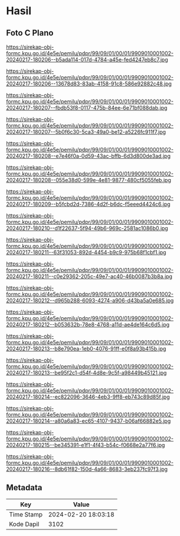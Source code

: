# Hasil

## Foto C Plano

https://sirekap-obj-formc.kpu.go.id/4e5e/pemilu/pdpr/99/09/01/00/01/9909010001002-20240217-180206--b5ada114-017d-4784-a45e-fed4247eb8c7.jpg

https://sirekap-obj-formc.kpu.go.id/4e5e/pemilu/pdpr/99/09/01/00/01/9909010001002-20240217-180206--13678d83-83ab-4158-91c8-586e92882c48.jpg

https://sirekap-obj-formc.kpu.go.id/4e5e/pemilu/pdpr/99/09/01/00/01/9909010001002-20240217-180207--fbdb53f8-0117-475b-84ee-6e71bf088dab.jpg

https://sirekap-obj-formc.kpu.go.id/4e5e/pemilu/pdpr/99/09/01/00/01/9909010001002-20240217-180207--5b0f6c30-5ca3-49a0-be12-a5226fc911f7.jpg

https://sirekap-obj-formc.kpu.go.id/4e5e/pemilu/pdpr/99/09/01/00/01/9909010001002-20240217-180208--e7e46f0a-0d59-43ac-bffb-6d3d800de3ad.jpg

https://sirekap-obj-formc.kpu.go.id/4e5e/pemilu/pdpr/99/09/01/00/01/9909010001002-20240217-180208--055e38d0-599e-4e81-9877-480cf5055feb.jpg

https://sirekap-obj-formc.kpu.go.id/4e5e/pemilu/pdpr/99/09/01/00/01/9909010001002-20240217-180209--b5fcbd2d-7386-4d2f-b6dc-f5eeed4424c6.jpg

https://sirekap-obj-formc.kpu.go.id/4e5e/pemilu/pdpr/99/09/01/00/01/9909010001002-20240217-180210--d1f22637-5f94-49b6-969c-2581ac1086b0.jpg

https://sirekap-obj-formc.kpu.go.id/4e5e/pemilu/pdpr/99/09/01/00/01/9909010001002-20240217-180211--63f31053-892d-4454-b9c9-975b68f1cbf1.jpg

https://sirekap-obj-formc.kpu.go.id/4e5e/pemilu/pdpr/99/09/01/00/01/9909010001002-20240217-180211--c0e29362-205c-49e7-ac40-46b0087b3b8a.jpg

https://sirekap-obj-formc.kpu.go.id/4e5e/pemilu/pdpr/99/09/01/00/01/9909010001002-20240217-180212--d965b288-6093-4274-a906-d43ba5a0e685.jpg

https://sirekap-obj-formc.kpu.go.id/4e5e/pemilu/pdpr/99/09/01/00/01/9909010001002-20240217-180212--b053632b-78e8-4768-a11d-ae4de164c6d5.jpg

https://sirekap-obj-formc.kpu.go.id/4e5e/pemilu/pdpr/99/09/01/00/01/9909010001002-20240217-180213--b8e790ea-1eb0-4076-91ff-e0f8a93b415b.jpg

https://sirekap-obj-formc.kpu.go.id/4e5e/pemilu/pdpr/99/09/01/00/01/9909010001002-20240217-180213--be95f2c1-d54f-4d8e-9c5f-a98449b45121.jpg

https://sirekap-obj-formc.kpu.go.id/4e5e/pemilu/pdpr/99/09/01/00/01/9909010001002-20240217-180214--ec822096-3646-4eb3-9ff8-eb743c89d85f.jpg

https://sirekap-obj-formc.kpu.go.id/4e5e/pemilu/pdpr/99/09/01/00/01/9909010001002-20240217-180214--a80a6a83-ec65-4107-9437-b06af66882e5.jpg

https://sirekap-obj-formc.kpu.go.id/4e5e/pemilu/pdpr/99/09/01/00/01/9909010001002-20240217-180215--be345391-e1f1-4f43-b54c-f0668e2a77f6.jpg

https://sirekap-obj-formc.kpu.go.id/4e5e/pemilu/pdpr/99/09/01/00/01/9909010001002-20240217-180216--8db61f82-150d-4a66-8683-3eb237fc97f3.jpg


## Metadata

| Key        | Value               |
| ---------- | ------------------- |
| Time Stamp | 2024-02-20 18:03:18 |
| Kode Dapil | 3102                |



